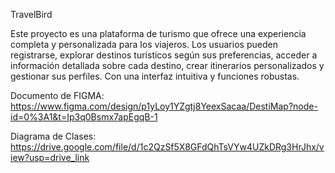 TravelBird

Este proyecto es una plataforma de turismo que ofrece una experiencia completa y personalizada para los viajeros. 
Los usuarios pueden registrarse, explorar destinos turísticos según sus preferencias, acceder a información detallada sobre cada destino, crear itinerarios personalizados y gestionar sus perfiles. 
Con una interfaz intuitiva y funciones robustas.


Documento de FIGMA: https://www.figma.com/design/p1yLoy1YZgtj8YeexSacaa/DestiMap?node-id=0%3A1&t=Ip3q0Bsmx7apEgqB-1

Diagrama de Clases: https://drive.google.com/file/d/1c2QzSf5X8GFdQhTsVYw4UZkDRg3HrJhx/view?usp=drive_link
